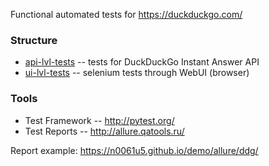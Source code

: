 Functional automated tests for https://duckduckgo.com/

### Structure
* [api-lvl-tests](./api-lvl-tests) -- tests for DuckDuckGo Instant Answer API
* [ui-lvl-tests](./ui-lvl-tests) -- selenium tests through WebUI (browser)

### Tools
* Test Framework -- http://pytest.org/
* Test Reports -- http://allure.qatools.ru/

Report example: https://n0061u5.github.io/demo/allure/ddg/
